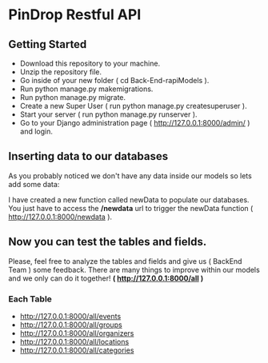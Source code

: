 # PinDrop Restful API

## Getting Started

- Download this repository to your machine.
- Unzip the repository file.
- Go inside of your new folder ( cd Back-End-rapiModels ).
- Run python manage.py makemigrations.
- Run python manage.py migrate.
- Create a new Super User ( run python manage.py createsuperuser ).
- Start your server ( run python manage.py runserver ).
- Go to your Django administration page ( http://127.0.0.1:8000/admin/ ) and login.

## Inserting data to our databases

As you probably noticed we don't have any data inside our models so lets add some data:

I have created a new function called newData to populate our databases. You just have to access the __/newdata__ url to trigger the newData function ( http://127.0.0.1:8000/newdata ).

## Now you can test the tables and fields. 

Please, feel free to analyze the tables and fields and give us ( BackEnd Team ) some feedback. There are many things to improve within our models and we only can do it together! **( http://127.0.0.1:8000/all )**

### Each Table

- http://127.0.0.1:8000/all/events
- http://127.0.0.1:8000/all/groups
- http://127.0.0.1:8000/all/organizers
- http://127.0.0.1:8000/all/locations
- http://127.0.0.1:8000/all/categories
